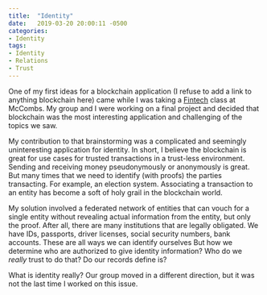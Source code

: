 ```yaml
---
title:  "Identity"
date:   2019-03-20 20:00:11 -0500
categories:
- Identity
tags:
- Identity
- Relations
- Trust
---
```


One of my first ideas for a blockchain application (I refuse to add a link to anything blockchain here) came while I was taking a [Fintech](https://en.wikipedia.org/wiki/Financial_technology) class at McCombs. My group and I were working on a final project and decided that blockchain was the most interesting application and challenging of the topics we saw.

My contribution to that brainstorming was a complicated and seemingly uninteresting application for identity. In short, I believe the blockchain is great for use cases for trusted transactions in a trust-less environment. Sending and receiving money pseudonymously or anonymously is great. But many times that we need to identify (with proofs) the parties transacting. For example, an election system. Associating a transaction to an entity has become a soft of holy grail in the blockchain world.

My solution involved a federated network of entities that can vouch for a single entity without revealing actual information from the entity, but only the proof. After all, there are many institutions that are legally obligated. We have IDs, passports, driver licenses, social security numbers, bank accounts. These are all ways we can identify ourselves  But how we determine who are authorized to give identity information? Who do we _really_ trust to do that? Do our records define is?

What is identity really? Our group moved in a different direction, but it was not the last time I worked on this issue.
